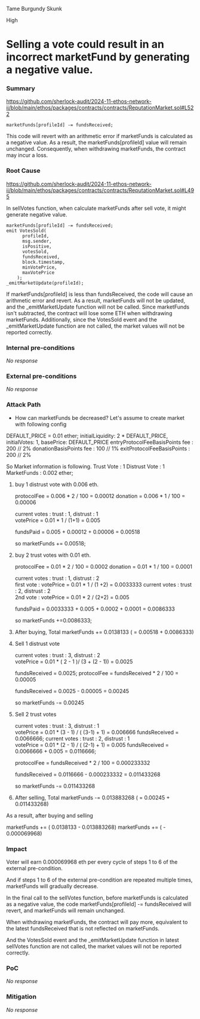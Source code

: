 Tame Burgundy Skunk

High

# Selling a vote could result in an incorrect marketFund by generating a negative value.

### Summary

https://github.com/sherlock-audit/2024-11-ethos-network-ii/blob/main/ethos/packages/contracts/contracts/ReputationMarket.sol#L522

`marketFunds[profileId] -= fundsReceived;`

This code will revert with an arithmetic error if marketFunds is calculated as a negative value. As a result, the marketFunds[profileId] value will remain unchanged. Consequently, when withdrawing marketFunds, the contract may incur a loss.

### Root Cause

https://github.com/sherlock-audit/2024-11-ethos-network-ii/blob/main/ethos/packages/contracts/contracts/ReputationMarket.sol#L495

In sellVotes function, when calculate marketFunds after sell vote, it might generate negative value.
```Solidity
marketFunds[profileId] -= fundsReceived;
emit VotesSold(
      profileId,
      msg.sender,
      isPositive,
      votesSold,
      fundsReceived,
      block.timestamp,
      minVotePrice,
      maxVotePrice
    );
_emitMarketUpdate(profileId);
```

If marketFunds[profileId] is less than fundsReceived, the code will cause an arithmetic error and revert. 
As a result, marketFunds will not be updated, and the _emitMarketUpdate function will not be called. 
Since marketFunds isn't subtracted, the contract will lose some ETH when withdrawing marketFunds. 
Additionally, since the VotesSold event and the _emitMarketUpdate function are not called, the market values will not be reported correctly.

### Internal pre-conditions

_No response_

### External pre-conditions

_No response_

### Attack Path

- How can marketFunds be decreased?
Let's assume to create market with following config

DEFAULT_PRICE = 0.01 ether;
initialLiquidity: 2 * DEFAULT_PRICE,
initialVotes: 1,
basePrice: DEFAULT_PRICE
entryProtocolFeeBasisPoints fee : 200 // 2%
donationBasisPoints fee  : 100 // 1%
exitProtocolFeeBasisPoints  : 200 // 2%

So Market information is following.
Trust Vote : 1
Distrust Vote : 1
MarketFunds : 0.002 ether;

1. buy 1 distrust vote  with 0.006 eth.
  
   protocolFee = 0.006 * 2 / 100 = 0.00012
   donation  =  0.006 * 1 / 100 = 0.00006

   current votes : trust : 1, distrust : 1   
   votePrice = 0.01 * 1 / (1+1) = 0.005
   
   fundsPaid = 0.005 +  0.00012 +  0.00006 = 0.00518

   so marketFunds += 0.00518;

2. buy 2 trust votes with 0.01 eth.

   protocolFee =  0.01 * 2 / 100 = 0.0002
   donation  =   0.01 * 1 / 100 = 0.0001

   current votes : trust : 1, distrust : 2   
   first vote : votePrice = 0.01 * 1 / (1 +2) = 0.0033333
   current votes : trust : 2, distrust : 2   
   2nd vote : votePrice = 0.01 * 2 / (2+2) = 0.005

   fundsPaid = 0.0033333 + 0.005 + 0.0002 + 0.0001 = 0.0086333

   so marketFunds +=0.0086333;

3. After buying,  Total marketFunds +=  0.0138133 ( = 0.00518 + 0.0086333)

4. Sell 1 distrust vote
   
    current votes : trust : 3, distrust : 2   
    votePrice = 0.01 * ( 2 - 1 )/ (3 + (2 - 1)) = 0.0025
    
    fundsReceived = 0.0025;
    protocolFee =  fundsReceived  * 2 / 100 = 0.00005

    fundsReceived = 0.0025 - 0.00005 = 0.00245

    so marketFunds -= 0.00245

5. Sell 2 trust votes
 
    current votes : trust : 3, distrust : 1   
    votePrice = 0.01 * (3 - 1) / ( (3-1) + 1) = 0.006666
    fundsReceived = 0.0066666;
    current votes : trust : 2, distrust : 1   
    votePrice = 0.01 * (2 - 1) / ( (2-1) + 1) = 0.005
    fundsReceived = 0.0066666 + 0.005 = 0.0116666;

    protocolFee =  fundsReceived  * 2 / 100 = 0.000233332

    fundsReceived = 0.0116666 - 0.000233332 = 0.011433268

    so marketFunds -= 0.011433268

    
6. After selling,  Total marketFunds -=  0.013883268 ( = 0.00245 + 0.011433268)

As a result, after buying and selling

marketFunds += ( 0.0138133 - 0.013883268)
marketFunds += ( - 0.000069968)

### Impact

Voter will earn 0.000069968 eth per every cycle of steps 1 to 6 of the external pre-condition.

And if steps 1 to 6 of the external pre-condition are repeated multiple times, marketFunds will gradually decrease.

In the final call to the sellVotes function, before marketFunds is calculated as a negative value, the code marketFunds[profileId] -= fundsReceived will revert, and marketFunds will remain unchanged.

When withdrawing marketFunds, the contract will pay more, equivalent to the latest fundsReceived that is not reflected on marketFunds.

And the VotesSold event and the _emitMarketUpdate function in latest sellVotes function are not called, the market values will not be reported correctly.


### PoC

_No response_

### Mitigation

_No response_